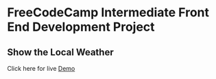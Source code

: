 # FreeCodeCamp Intermediate Front End Development Project

## Show the Local Weather

Click here for live [Demo](https://fusion35.github.io/fcc-local-weather-app/)
